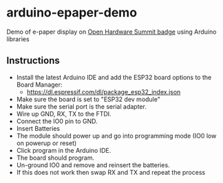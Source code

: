 # arduino-epaper-demo
Demo of e-paper display on [Open Hardware Summit badge](https://hackaday.io/project/112222-2018-open-hardware-summit-badge) using Arduino libraries

## Instructions
* Install the latest Arduino IDE and add the ESP32 board options to the Board Manager:
  * https://dl.espressif.com/dl/package_esp32_index.json
* Make sure the board is set to "ESP32 dev module"
* Make sure the serial port is the serial adapter.
* Wire up GND, RX, TX to the FTDI.
* Connect the IO0 pin to GND.
* Insert Batteries
* The module should power up and go into programming mode (IO0 low on powerup or reset)
* Click program in the Arduino IDE.
* The board should program.
* Un-ground IO0 and remove and reinsert the batteries.
* If this does not work then swap RX and TX and repeat the process
